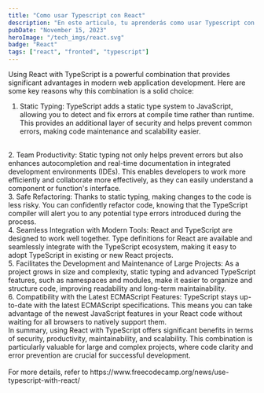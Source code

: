 ```yaml
---
title: "Como usar Typescript con React"
description: "En este articulo, tu aprenderás como usar Typescript con React."
pubDate: "November 15, 2023"
heroImage: "/tech_imgs/react.svg"
badge: "React"
tags: ["react", "fronted", "typescript"]
---
```

Using React with TypeScript is a powerful combination that provides significant advantages in modern web application development. Here are some key reasons why this combination is a solid choice:
<br>
1. Static Typing: TypeScript adds a static type system to JavaScript, allowing you to detect and fix errors at compile time rather than runtime. This provides an additional layer of security and helps prevent common errors, making code maintenance and scalability easier.
<br>
2. Team Productivity: Static typing not only helps prevent errors but also enhances autocompletion and real-time documentation in integrated development environments (IDEs). This enables developers to work more efficiently and collaborate more effectively, as they can easily understand a component or function's interface.
<br>
3. Safe Refactoring: Thanks to static typing, making changes to the code is less risky. You can confidently refactor code, knowing that the TypeScript compiler will alert you to any potential type errors introduced during the process.
<br>
4. Seamless Integration with Modern Tools: React and TypeScript are designed to work well together. Type definitions for React are available and seamlessly integrate with the TypeScript ecosystem, making it easy to adopt TypeScript in existing or new React projects.
<br>
5. Facilitates the Development and Maintenance of Large Projects: As a project grows in size and complexity, static typing and advanced TypeScript features, such as namespaces and modules, make it easier to organize and structure code, improving readability and long-term maintainability.
<br>
6. Compatibility with the Latest ECMAScript Features: TypeScript stays up-to-date with the latest ECMAScript specifications. This means you can take advantage of the newest JavaScript features in your React code without waiting for all browsers to natively support them.
<br>
In summary, using React with TypeScript offers significant benefits in terms of security, productivity, maintainability, and scalability. This combination is particularly valuable for large and complex projects, where code clarity and error prevention are crucial for successful development.
<br>
<br>
For more details, refer to https://www.freecodecamp.org/news/use-typescript-with-react/